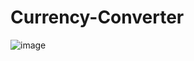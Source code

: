 # Currency-Converter

![image](https://github.com/user-attachments/assets/74777cb4-b507-41e1-b4a3-f6400995f866)
